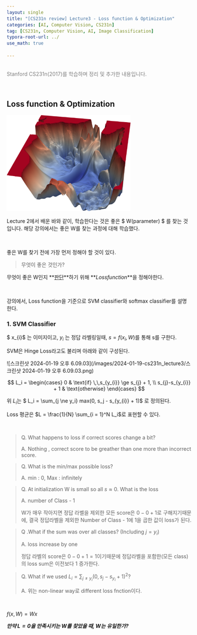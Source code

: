 ```yaml
---
layout: single
title: "[CS231n review] Lecture3 - Loss function & Optimization"
categories: [AI, Computer Vision, CS231n]
tag: [CS231n, Computer Vision, AI, Image Classification]
typora-root-url: ../
use_math: true

---
```


<br><font color=gray>Stanford CS231n(2017)를 학습하며 정리 및 추가한 내용입니다.</font> <br>

<br>



## Loss function & Optimization



<img src="/images/2024-01-19-cs231n_lecture3/visualizing-the-loss-landscape-of-neural.png" alt="visualizing-the-loss-landscape-of-neural" style="zoom: 33%;" />



Lecture 2에서 배운 바와 같이, 학습한다는 것은 좋은 $ W(parameter) $ 를 찾는 것입니다. 해당 강의에서는 좋은 W를 찾는 과정에 대해 학습했다.

<br>

좋은 W를 찾기 전에 가장 먼저 정해야 할 것이 있다.

> 무엇이 좋은 것인가?

무엇이 좋은 W인지 **<u>판단</u>**하기 위해 **$Loss function$**을 정해야한다. <br>



<br>

강의에서, Loss function을 기준으로 SVM classifier와 softmax classifier를 설명한다.

### 1. SVM Classifier

$ x_{i}$ 는 이미지이고, $y_{i}$ 는 정답 라벨링일때, $s =f(x_{i},W)$를 통해 s를 구한다.

SVM은 Hinge Loss라고도 불리며 아래와 같이 구성된다.



![스크린샷 2024-01-19 오후 6.09.03](/images/2024-01-19-cs231n_lecture3/스크린샷 2024-01-19 오후 6.09.03.png)

$$
L_i = \begin{cases} 0 & \text{if} \,\,s_{y_{i}} \ge s_{j} + 1, \\ s_{j}-s_{y_{i}} + 1 & \text{otherwise} \end{cases}
$$


위 $L_i$는 $ L_i = \sum_{j \ne y_i} max(0, s_j - s_{y_{i}} + 1)$ 로 정의된다. 

Loss 평균은 $L = \frac{1}{N} \sum_{i = 1}^N L_i$로 표현할 수 있다.

<br>

> Q. What happens to loss if correct scores change a bit?
>
> A. Nothing , correct score to be greather than one more than incorrect score.

> Q. What is the min/max possible loss?
>
> A. min : 0, Max : infinitely

> Q. At initialization W is small so all $s \approx 0$. What is the loss
>
> A. number of Class - 1
>
> W가 매우 작아지면 정답 라벨을 제외한 모든 score은 $0-0+1$로 구해지기때문에, 결국 정답라벨을 제외한 Number of Class - 1에 1을 곱한 값이 loss가 된다.

> Q .What if the sum was over all classes? (Including $j = y_i$)
>
> A. loss increase by one
>
> 정답 라벨의 score은 $0-0+1=1$이기때문에 정답라벨을 포함한(모든 class)의 loss sum은 이전보다 1 증가한다.

> Q. What if we used $L_i = \sum_{j \ne y_i} (0, s_j - s_{y_{i}} + 1)^2$?
>
> A. 위는 non-linear way로 different loss fnction이다.

<br>

$f(x,W) = Wx$



***만약 $L = 0$을 만족시키는 W를 찾았을 때, W는 유일한가?***

